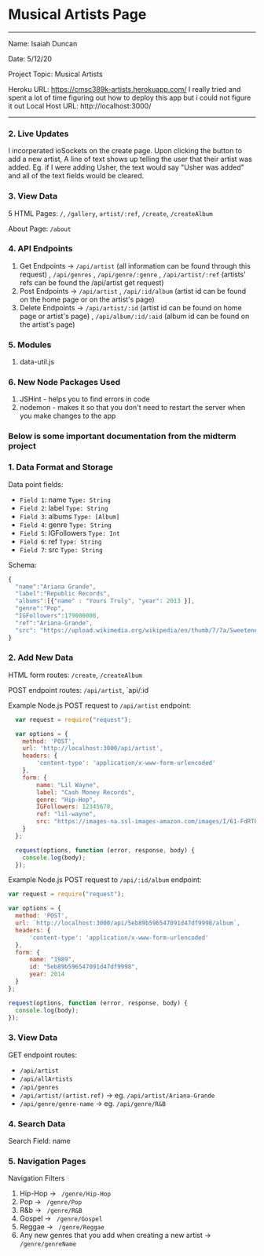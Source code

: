 
# Musical Artists Page

---

Name: Isaiah Duncan

Date: 5/12/20

Project Topic: Musical Artists

Heroku URL: https://cmsc389k-artists.herokuapp.com/  I really tried and spent a lot of time figuring out how to deploy this app but i could not figure it out 
Local Host URL: http://localhost:3000/

---

### 2. Live Updates 
I incorperated ioSockets on the create page. Upon clicking the button to add a new artist, A line of text shows up telling the user that their artist was added. Eg. if I were adding Usher, the text would say "Usher was added" and all of the text fields would be cleared.

### 3. View Data
  5 HTML Pages: 
  `/`, `/gallery`, `artist/:ref`, `/create`, `/createAlbum`

  About Page: `/about`

### 4. API Endpoints
1. Get Endpoints -> `/api/artist` (all information can be found through this request) , `/api/genres` , `/api/genre/:genre` , `/api/artist/:ref` (artists' refs can be found the /api/artist get request) 
2. Post Endpoints -> `/api/artist` , `/api/:id/album` (artist id can be found on the home page or on the artist's page)  
3. Delete Endpoints -> `/api/artist/:id` (artist id can be found on home page or artist's page) , `/api/album/:id/:aid` (album id can be found on the artist's page) 

### 5. Modules
1. data-util.js

### 6. New Node Packages Used
1. JSHint - helps you to find errors in code
2. nodemon - makes it so that you don't need to restart the server when you make changes to the app


### Below is some important documentation from the midterm project


### 1. Data Format and Storage

Data point fields:
- `Field 1`:     name       `Type: String`
- `Field 2`:     label       `Type: String`
- `Field 3`:     albums       `Type: [Album]`
- `Field 4`:     genre       `Type: String`
- `Field 5`:     IGFollowers       `Type: Int`
- `Field 6`:     ref       `Type: String`
- `Field 7`:     src       `Type: String`

Schema: 
```javascript
{
  "name":"Ariana Grande",
  "label":"Republic Records",
  "albums":[{"name" : "Yours Truly", "year": 2013 }],
  "genre":"Pop",
  "IGFollowers":179000000,
  "ref":"Ariana-Grande",
  "src": "https://upload.wikimedia.org/wikipedia/en/thumb/7/7a/Sweetener_album_cover.png/220px-Sweetener_album_cover.png"
}
```

### 2. Add New Data

HTML form routes: `/create`, `/createAlbum`

POST endpoint routes: `/api/artist`, `api/:id

Example Node.js POST request to `/api/artist` endpoint: 
```javascript
  var request = require("request");

  var options = {
    method: 'POST',
    url: 'http://localhost:3000/api/artist',
    headers: {
        'content-type': 'application/x-www-form-urlencoded'
    },
    form: {
        name: "Lil Wayne",
        label: "Cash Money Records",
        genre: "Hip-Hop",
        IGFollowers: 12345678,
        ref: "lil-wayne",
        src: "https://images-na.ssl-images-amazon.com/images/I/61-FdRTON%2BL._SL1400_.jpg"
    }
  };

  request(options, function (error, response, body) {
    console.log(body);
  });
```

Example Node.js POST request to `/api/:id/album` endpoint: 
```javascript
var request = require("request");

var options = {
  method: 'POST',
  url: `http://localhost:3000/api/5eb89b596547091d47df9998/album`,
  headers: {
      'content-type': 'application/x-www-form-urlencoded'
  },
  form: {
      name: "1989",
      id: "5eb89b596547091d47df9998",
      year: 2014
  }
};

request(options, function (error, response, body) {
  console.log(body);
});
```

### 3. View Data

GET endpoint routes: 
+ `/api/artist`
+ `/api/allArtists`
+ `/api/genres`
+ `/api/artist/(artist.ref)` -> eg. `/api/artist/Ariana-Grande`
+ `/api/genre/genre-name` -> eg. `/api/genre/R&B`

### 4. Search Data

Search Field: name

### 5. Navigation Pages

Navigation Filters
1. Hip-Hop -> `  /genre/Hip-Hop  `
2. Pop -> `  /genre/Pop  `
3. R&b -> `  /genre/R&B  `
4. Gospel -> `  /genre/Gospel  `
5. Reggae -> `  /genre/Reggae  `
6. Any new genres that you add when creating a new artist -> ` /genre/genreName `